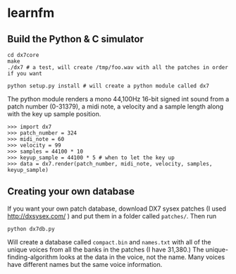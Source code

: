 # learnfm


## Build the Python & C simulator

```
cd dx7core
make
./dx7 # a test, will create /tmp/foo.wav with all the patches in order if you want

python setup.py install # will create a python module called dx7
```

The python module renders a mono 44,100Hz 16-bit signed int sound from a patch number (0-31379), a midi note, a velocity and a sample length along with the key up sample position.

```
>>> import dx7
>>> patch_number = 324 
>>> midi_note = 60
>>> velocity = 99
>>> samples = 44100 * 10 
>>> keyup_sample = 44100 * 5 # when to let the key up
>>> data = dx7.render(patch_number, midi_note, velocity, samples, keyup_sample)
```

## Creating your own database

If you want your own patch database, download DX7 sysex patches (I used http://dxsysex.com/ ) and put them in a folder called `patches/`. Then run 

```
python dx7db.py
```

Will create a database called `compact.bin` and `names.txt` with all of the unique voices from all the banks in the patches (I have 31,380.) 
The unique-finding-algorithm looks at the data in the voice, not the name. Many voices have different names but the same voice information.